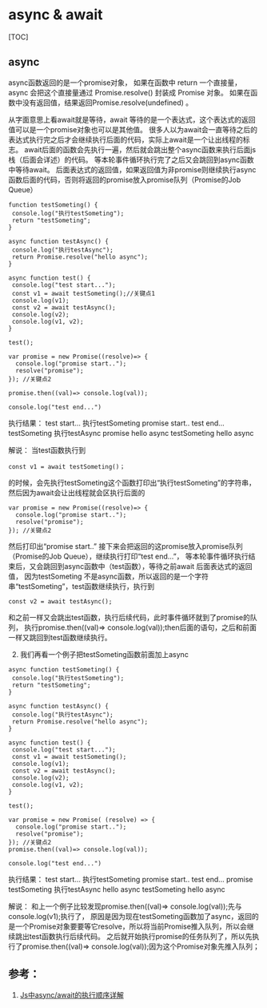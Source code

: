 # async & await

[TOC]

## async

async函数返回的是一个promise对象，
   如果在函数中 return 一个直接量，async 会把这个直接量通过 Promise.resolve() 封装成 Promise 对象。
   如果在函数中没有返回值，结果返回Promise.resolve(undefined) 。


从字面意思上看await就是等待，await 等待的是一个表达式，这个表达式的返回值可以是一个promise对象也可以是其他值。
  很多人以为await会一直等待之后的表达式执行完之后才会继续执行后面的代码，实际上await是一个让出线程的标志。
  await后面的函数会先执行一遍，然后就会跳出整个async函数来执行后面js栈（后面会详述）的代码。
  等本轮事件循环执行完了之后又会跳回到async函数中等待await。
  后面表达式的返回值，如果返回值为非promise则继续执行async函数后面的代码，否则将返回的promise放入promise队列（Promise的Job Queue）

```
function testSometing() {
 console.log("执行testSometing");
 return "testSometing";
}

async function testAsync() {
 console.log("执行testAsync");
 return Promise.resolve("hello async");
}

async function test() {
 console.log("test start...");
 const v1 = await testSometing();//关键点1
 console.log(v1);
 const v2 = await testAsync();
 console.log(v2);
 console.log(v1, v2);
}

test();

var promise = new Promise((resolve)=> {
  console.log("promise start..");
  resolve("promise");
}); //关键点2

promise.then((val)=> console.log(val));

console.log("test end...")
```

执行结果：
test start...
执行testSometing
promise start..
test end...
testSometing
执行testAsync
promise
hello async
testSometing hello async

解说：
当test函数执行到

```
const v1 = await testSometing()；
```

的时候，会先执行testSometing这个函数打印出“执行testSometing”的字符串，然后因为await会让出线程就会区执行后面的

```
var promise = new Promise((resolve)=> {
  console.log("promise start..");
  resolve("promise");
}); //关键点2
```

然后打印出“promise start..”
  接下来会把返回的这promise放入promise队列（Promise的Job Queue），继续执行打印“test end...”，
  等本轮事件循环执行结束后，又会跳回到async函数中（test函数），等待之前await 后面表达式的返回值，
  因为testSometing 不是async函数，所以返回的是一个字符串“testSometing”，test函数继续执行，执行到

```
const v2 = await testAsync();
```

和之前一样又会跳出test函数，执行后续代码，此时事件循环就到了promise的队列，
  执行promise.then((val)=> console.log(val));then后面的语句，之后和前面一样又跳回到test函数继续执行。


2. 我们再看一个例子把testSometing函数前面加上async

```
async function testSometing() {
 console.log("执行testSometing");
 return "testSometing";
}

async function testAsync() {
 console.log("执行testAsync");
 return Promise.resolve("hello async");
}

async function test() {
 console.log("test start...");
 const v1 = await testSometing();
 console.log(v1);
 const v2 = await testAsync();
 console.log(v2);
 console.log(v1, v2);
}

test();

var promise = new Promise( (resolve) => {
  console.log("promise start..");
  resolve("promise");
}); //关键点2
promise.then((val)=> console.log(val));

console.log("test end...")
```
执行结果：
test start...
执行testSometing
promise start..
test end...
promise
testSometing
执行testAsync
hello async
testSometing hello async

解说：
和上一个例子比较发现promise.then((val)=> console.log(val));先与console.log(v1);执行了，
  原因是因为现在testSometing函数加了async，返回的是一个Promise对象要要等它resolve，所以将当前Promise推入队列，所以会继续跳出test函数执行后续代码。
  之后就开始执行promise的任务队列了，所以先执行了promise.then((val)=> console.log(val));因为这个Promise对象先推入队列；


## 参考：
1. [Js中async/await的执行顺序详解](http://www.jb51.net/article/124321.htm)